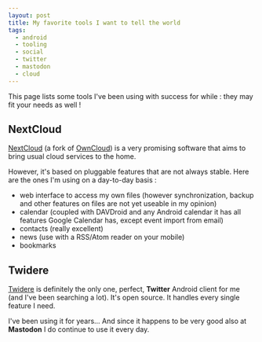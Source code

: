```yaml
---
layout: post
title: My favorite tools I want to tell the world
tags:
  - android
  - tooling
  - social
  - twitter
  - mastodon
  - cloud
---
```


This page lists some tools I've been using with success for while : they may fit your needs as well !


## NextCloud

[NextCloud](https://nextcloud.com/) (a fork of [OwnCloud](https://owncloud.org/)) is a very promising software that aims to bring usual cloud services to the home.

However, it's based on pluggable features that are not always stable. Here are the ones I'm using on a day-to-day basis :

- web interface to access my own files (however synchronization, backup and other features on files are not yet useable in my opinion)
- calendar (coupled with DAVDroid and any Android calendar it has all features Google Calendar has, except event import from email)
- contacts (really excellent)
- news (use with a RSS/Atom reader on your mobile)
- bookmarks


## Twidere

[Twidere](https://github.com/TwidereProject/Twidere-Android) is definitely the only one, perfect, **Twitter** Android client for me (and I've been searching a lot).
It's open source. It handles every single feature I need.

I've been using it for years... And since it happens to be very good also at **Mastodon** I do continue to use it every day.
